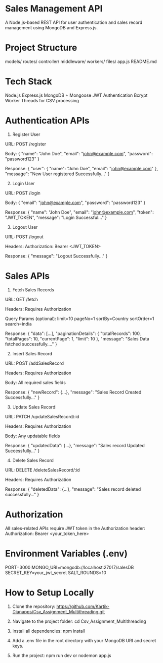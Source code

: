 # Sales Management API

A Node.js-based REST API for user authentication and sales record management using MongoDB and Express.js.


# Project Structure

models/
routes/
controller/
middleware/
workers/
files/
app.js
README.md


# Tech Stack

Node.js
Express.js
MongoDB + Mongoose
JWT Authentication
Bcrypt
Worker Threads for CSV processing


# Authentication APIs

1. Register User

URL: POST /register

Body:
{
  "name": "John Doe",
  "email": "john@example.com",
  "password": "password123"
}

Response:
{
  "user": { "name": "John Doe", "email": "john@example.com" },
  "message": "New User registered Successfully..."
}


2. Login User

URL: POST /login

Body:
{
  "email": "john@example.com",
  "password": "password123"
}

Response:
{
  "name": "John Doe",
  "email": "john@example.com",
  "token": "JWT_TOKEN",
  "message": "Login Successful..."
}


3. Logout User

URL: POST /logout

Headers:
Authorization: Bearer <JWT_TOKEN>

Response:
{
  "message": "Logout Successfully..."
}


# Sales APIs

1. Fetch Sales Records

URL: GET /fetch

Headers: Requires Authorization

Query Params (optional):
limit=10
pageNo=1
sortBy=Country
sortOrder=1
search=india

Response:
{
  "data": [...],
  "paginationDetails": {
    "totalRecords": 100,
    "totalPages": 10,
    "currentPage": 1,
    "limit": 10
  },
  "message": "Sales Data fetched successfully...."
}


2. Insert Sales Record

URL: POST /addSalesRecord

Headers: Requires Authorization

Body: All required sales fields

Response:
{
  "newRecord": {...},
  "message": "Sales Record Created Successfully..."
}


3. Update Sales Record

URL: PATCH /updateSalesRecord/:id

Headers: Requires Authorization

Body: Any updatable fields

Response:
{
  "updatedData": {...},
  "message": "Sales record Updated Successfully..."
}


4. Delete Sales Record

URL: DELETE /deleteSalesRecord/:id

Headers: Requires Authorization

Response:
{
  "deletedData": {...},
  "message": "Sales record deleted successfully..."
}


# Authorization

All sales-related APIs require JWT token in the Authorization header:
Authorization: Bearer <your_token_here>


# Environment Variables (.env)

PORT=3000
MONGO_URI=mongodb://localhost:27017/salesDB
SECRET_KEY=your_jwt_secret
SALT_ROUNDS=10


# How to Setup Locally

1. Clone the repository:
https://github.com/Kartik-Dianapps/Csv_Assignment_Multithreading.git

2. Navigate to the project folder:
cd Csv_Assignment_Multithreading

3. Install all dependencies:
npm install

4. Add a .env file in the root directory with your MongoDB URI and secret keys.

5. Run the project:
npm run dev or nodemon app.js